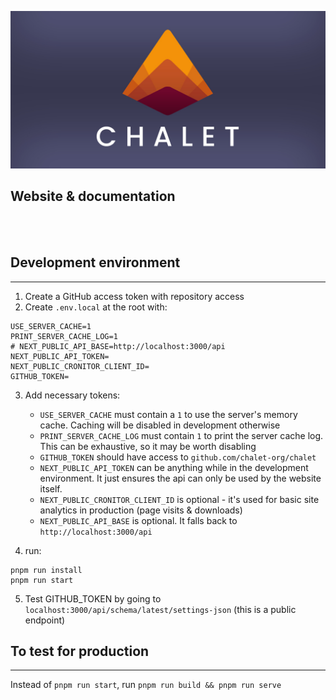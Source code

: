 
![Chalet logo](chalet-banner.jpg)
## Website & documentation

<br />
<br />

## Development environment
---

1. Create a GitHub access token with repository access
2. Create `.env.local` at the root with:

```
USE_SERVER_CACHE=1
PRINT_SERVER_CACHE_LOG=1
# NEXT_PUBLIC_API_BASE=http://localhost:3000/api
NEXT_PUBLIC_API_TOKEN=
NEXT_PUBLIC_CRONITOR_CLIENT_ID=
GITHUB_TOKEN=
```

3. Add necessary tokens:
    - `USE_SERVER_CACHE` must contain a `1` to use the server's memory cache. Caching will be disabled in development otherwise
    - `PRINT_SERVER_CACHE_LOG` must contain  `1` to print the server cache log. This can be exhaustive, so it may be worth disabling
    - `GITHUB_TOKEN` should have access to `github.com/chalet-org/chalet`
    - `NEXT_PUBLIC_API_TOKEN` can be anything while in the development environment. It just ensures the api can only be used by the website itself.
    - `NEXT_PUBLIC_CRONITOR_CLIENT_ID` is optional - it's used for basic site analytics in production (page visits & downloads)
    - `NEXT_PUBLIC_API_BASE` is optional. It falls back to `http://localhost:3000/api`

4. run:

```
pnpm run install
pnpm run start
```

5. Test GITHUB_TOKEN by going to `localhost:3000/api/schema/latest/settings-json` (this is a public endpoint)


## To test for production
---

Instead of `pnpm run start`, run `pnpm run build && pnpm run serve`

